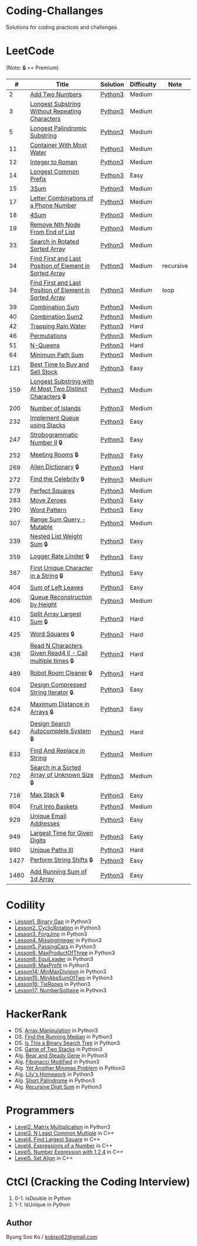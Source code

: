 Coding-Challanges
=================
Solutions for coding practices and challenges.

# LeetCode
(Note: :lock: == Premium)

\# | Title | Solution | Difficulty | Note
-- | -- | -- | -- | --
2 | [Add Two Numbers](https://leetcode.com/problems/add-two-numbers/) | [Python3](./LeetCode/2.Add_Two_Numbers.py) | Medium
3 | [Longest Substring Without Repeating Characters](https://leetcode.com/problems/longest-substring-without-repeating-characters/) | [Python3](./LeetCode/3.Longest_Substring_Without_Repeating_Characters.py) | Medium
5 | [Longest Palindromic Substring](https://leetcode.com/problems/longest-palindromic-substring/) | [Python3](./LeetCode/5.Longest_Palindromic_Substring.py) | Medium
11 | [Container With Most Water](https://leetcode.com/problems/container-with-most-water/) | [Python3](./LeetCode/11.Container_With_Most_Water.py) | Medium
12 | [Integer to Roman](https://leetcode.com/problems/integer-to-roman/) | [Python3](./LeetCode/12.Integer_to_Roman.py) | Medium
14 | [Longest Common Prefix](https://leetcode.com/problems/longest-common-prefix/) | [Python3](./LeetCode/14.Longest_Common_Prefix.py) | Easy
15 | [3Sum](https://leetcode.com/problems/3sum/) | [Python3](./LeetCode/15.3Sum.py) | Medium
17 | [Letter Combinations of a Phone Number](https://leetcode.com/problems/letter-combinations-of-a-phone-number/) | [Python3](./LeetCode/17.Letter_Combinations_of_a_Phone_Number.py) | Medium
18 | [4Sum](https://leetcode.com/problems/4sum/) | [Python3](./LeetCode/18.4Sum.py) | Medium
19 | [Remove Nth Node From End of List](https://leetcode.com/problems/remove-nth-node-from-end-of-list/) | [Python3](./LeetCode/19.Remove_Nth_Node_From_End_of_List.py) | Medium
33 | [Search in Rotated Sorted Array](https://leetcode.com/problems/search-in-rotated-sorted-array/) | [Python3](./LeetCode/33.Search_in_Rotated_Sorted_Array.py) | Medium
34 | [Find First and Last Position of Element in Sorted Array](https://leetcode.com/problems/find-first-and-last-position-of-element-in-sorted-array) | [Python3](./LeetCode/34.Find_First_and_Last_Position_of_Element_in_Sorted_Array.py) | Medium | recursive
34 | [Find First and Last Position of Element in Sorted Array](https://leetcode.com/problems/find-first-and-last-position-of-element-in-sorted-array) | [Python3](./LeetCode/34.Find_First_and_Last_Position_of_Element_in_Sorted_Array.loop.py) | Medium | loop
39 | [Combination Sum](https://leetcode.com/problems/combination-sum) | [Python3](./LeetCode/39.Combination_Sum.py) | Medium
40 | [Combination Sum2](https://leetcode.com/problems/combination-sum-ii/) | [Python3](./LeetCode/40.Combination_Sum2.py) | Medium
42 | [Trapping Rain Water](https://leetcode.com/problems/trapping-rain-water/) | [Python3](./LeetCode/42.Trapping_Rain_Water.py) | Hard
46 | [Permutations](https://leetcode.com/problems/permutations/) | [Python3](./LeetCode/46.Permutations.py) | Medium
51 | [N-Queens](https://leetcode.com/problems/n-queens/) | [Python3](./LeetCode/51.N-Queens.py) | Hard
64 | [Minimum Path Sum](https://leetcode.com/problems/minimum-path-sum/) | [Python3](./LeetCode/64.Minimum_Path_Sum.py) | Medium
121 | [Best Time to Buy and Sell Stock](https://leetcode.com/problems/best-time-to-buy-and-sell-stock/) | [Python3](./LeetCode/121.Best_Time_to_Buy_and_Sell_Stock.py) | Easy
159 | [Longest Substring with At Most Two Distinct Characters](https://leetcode.com/problems/longest-substring-with-at-most-two-distinct-characters/) :lock: | [Python3](./LeetCode/159.Longest_Substring_with_At_Most_Two_Distinct_Characters.py) | Medium
200 | [Number of Islands](https://leetcode.com/problems/number-of-islands/) | [Python3](./LeetCode/200.Number_of_Islands.py) | Medium
232 | [Implement Queue using Stacks](https://leetcode.com/problems/implement-queue-using-stacks/) | [Python3](./LeetCode/232.Implement_Queue_using_Stacks.py) | Easy
247 | [Strobogrammatic Number II](https://leetcode.com/problems/strobogrammatic-number-ii/) :lock: | [Python3](./LeetCode/247.Strobogrammatic_Number_2.py) | Easy
252 | [Meeting Rooms](https://leetcode.com/problems/meeting-rooms/) :lock: | [Python3](./LeetCode/252.Meeting_Rooms.py) | Easy
269 | [Alien Dictionary](https://leetcode.com/problems/alien-dictionary/) :lock: | [Python3](./LeetCode/269.Alien_Dictionary.py) | Hard
272 | [Find the Celebrity](https://leetcode.com/problems/find-the-celebrity/) :lock: | [Python3](./LeetCode/277.Find_the_Celebrity.py) | Medium
279 | [Perfect Squares](https://leetcode.com/problems/perfect-squares/) | [Python3](./LeetCode/279.Perfect_Squares.py) | Medium
283 | [Move Zeroes](https://leetcode.com/problems/move-zeroes/) | [Python3](./LeetCode/283.Move_Zeroes.py) | Easy
290 | [Word Pattern](https://leetcode.com/problems/word-pattern/) | [Python3](./LeetCode/290.Word_Pattern.py) | Easy
307 | [Range Sum Query - Mutable](https://leetcode.com/problems/range-sum-query-mutable/) | [Python3](./LeetCode/307.Range_Sum_Query-Mutable.py) | Medium
339 | [Nested List Weight Sum](https://leetcode.com/problems/nested-list-weight-sum/) :lock: | [Python3](./LeetCode/339.Nested_List_Weight_Sum.py) | Easy
359 | [Logger Rate Limiter](https://leetcode.com/problems/logger-rate-limiter/) :lock: | [Python3](./LeetCode/359.Logger_Rate_Limiter.py) | Easy
387 | [First Unique Character in a String](https://leetcode.com/problems/first-unique-character-in-a-string/) :lock: | [Python3](./LeetCode/387.First_Unique_Character_in_a_String.py) | Easy
404 | [Sum of Left Leaves](https://leetcode.com/problems/sum-of-left-leaves/) | [Python3](./LeetCode/404.Sum_of_Left_Leaves.py) | Easy
406 | [Queue Reconstruction by Height](https://leetcode.com/problems/queue-reconstruction-by-height/) | [Python3](./LeetCode/406.Queue_Reconstruction_by_Height.py) | Medium
410 | [Split Array Largest Sum](https://leetcode.com/problems/split-array-largest-sum/) :lock: | [Python3](./LeetCode/410.Split_Array_Largest_Sum.py) | Hard
425 | [Word Squares](https://leetcode.com/problems/word-squares/) :lock: | [Python3](./LeetCode/425.Word_Squares.py) | Hard
436 | [Read N Characters Given Read4 II - Call multiple times](https://leetcode.com/problems/read-n-characters-given-read4-ii-call-multiple-times/) :lock: | [Python3](./LeetCode/436.Read_N_Characters_Given_Read4_II_Call_Multiple_Times.py) | Hard
489 | [Robot Room Cleaner](https://leetcode.com/problems/robot-room-cleaner/) :lock: | [Python3](./LeetCode/489.Robot_Room_Cleaner.py) | Hard
604 | [Design Compressed String Iterator](https://leetcode.com/problems/design-compressed-string-iterator/) :lock: | [Python3](./LeetCode/604.Design_Compressed_String_Iterator.py) | Easy
624 | [Maximum Distance in Arrays](https://leetcode.com/problems/maximum-distance-in-arrays/) :lock: | [Python3](./LeetCode/624.Maximum_Distance_in_Arrays.py) | Easy
642 | [Design Search Autocomplete System](https://leetcode.com/problems/design-search-autocomplete-system/) :lock: | [Python3](./LeetCode/642.Design_Search_Autocomplete_System.py) | Hard
833 | [Find And Replace in String](https://leetcode.com/problems/find-and-replace-in-string/) | [Python3](./LeetCode/833.Find_And_Replace_in_String.py) | Medium
702 | [Search in a Sorted Array of Unknown Size](https://leetcode.com/problems/search-in-a-sorted-array-of-unknown-size/) :lock: | [Python3](./LeetCode/702.Search_in_a_Sorted_Array_of_Unknown_Size.py) | Medium
716 | [Max Stack](https://leetcode.com/problems/max-stack/) :lock: | [Python3](./LeetCode/716.Max_Stack.py) | Easy
904 | [Fruit Into Baskets](https://leetcode.com/problems/fruit-into-baskets/) | [Python3](./LeetCode/904.Fruit_Into_Baskets.py) | Medium
929 | [Unique Email Addresses](https://leetcode.com/problems/unique-email-addresses/) | [Python3](./LeetCode/929.Unique_Email_Addresses.py) | Easy
949 | [Largest Time for Given Digits](https://leetcode.com/problems/largest-time-for-given-digits/) | [Python3](./LeetCode/949.Largest_Time_for_Given_Digits.py) | Easy
980 | [Unique Paths III](https://leetcode.com/problems/unique-paths-iii/) | [Python3](./LeetCode/980.Unique_Paths_III.py) | Hard
1427 | [Perform String Shifts](https://leetcode.com/problems/perform-string-shifts/) :lock: | [Python3](./LeetCode/1427.Perform_String_Shifts.py) | Easy
1480 | [Add Running Sum of 1d Array](https://leetcode.com/problems/running-sum-of-1d-array/) | [Python3](./LeetCode/1480.Add_Running_Sum_of_1d_Array.py) | Easy

# Codility
- [Lesson1. Binary Gap](https://codility.com/programmers/lessons/1-iterations/binary_gap/start/) in Python3
- [Lesson2. CyclicRotation](https://codility.com/programmers/lessons/2-arrays/cyclic_rotation/start/) in Python3
- [Lesson3. ForgJmp](https://codility.com/programmers/lessons/3-time_complexity/frog_jmp/start/) in Python3
- [Lesson4. MissingInteger](https://codility.com/programmers/lessons/4-counting_elements/missing_integer/start/) in Python3
- [Lesson5. PassingCars](https://codility.com/programmers/lessons/5-prefix_sums/passing_cars/start/) in Python3
- [Lesson6. MaxProductOfThree](https://app.codility.com/programmers/lessons/6-sorting/max_product_of_three/start/) in Python3
- [Lesson8: EquiLeader](https://app.codility.com/programmers/lessons/8-leader/equi_leader/start/) in Python3
- [Lesson9: MaxProfit](https://app.codility.com/programmers/lessons/9-maximum_slice_problem/max_profit/) in Python3
- [Lesson14: MinMaxDivision](https://app.codility.com/programmers/lessons/14-binary_search_algorithm/min_max_division/) in Python3
- [Lesson15: MinAbsSumOfTwo](https://app.codility.com/programmers/lessons/15-caterpillar_method/min_abs_sum_of_two/start/) in Python3
- [Lesson16: TieRopes](https://app.codility.com/programmers/lessons/16-greedy_algorithms/tie_ropes/) in Python3
- [Lesson17: NumberSolitaire](https://app.codility.com/programmers/lessons/17-dynamic_programming/number_solitaire/) in Python3

# HackerRank
- DS. [Array Manipulation](https://www.hackerrank.com/challenges/crush/problem) in Python3
- DS. [Find the Running Median](https://www.hackerrank.com/challenges/find-the-running-median/problem) in Python3
- DS. [Is This a Binary Search Tree](https://www.hackerrank.com/challenges/is-binary-search-tree/problem) in Python3
- DS. [Game of Two Stacks](https://www.hackerrank.com/challenges/game-of-two-stacks/problem) in Python3
- Alg. [Bear and Steady Gene](https://www.hackerrank.com/challenges/bear-and-steady-gene/problem) in Python3
- Alg. [Fibonacci Modified](https://www.hackerrank.com/challenges/fibonacci-modified/problem) in Python3
- Alg. [Yet Another Minimax Problem](https://www.hackerrank.com/challenges/yet-another-minimax-problem/problem) in Python3
- Alg. [Lily's Homework](https://www.hackerrank.com/challenges/lilys-homework/problem) in Python3
- Alg. [Short Palindrome](https://www.hackerrank.com/challenges/short-palindrome/problem) in Python3
- Alg. [Recursive Digit Sum](https://www.hackerrank.com/challenges/recursive-digit-sum/problem) in Python3

# Programmers
- [Level2. Matrix Multiplication](https://programmers.co.kr/learn/challenge_codes/140) in Python3
- [Level3. N Least Common Multiple](https://programmers.co.kr/learn/challenge_codes/152) in C++
- [Level4. Find Largest Square](https://programmers.co.kr/learn/challenge_codes/187) in C++
- [Level4. Expressions of a Number](https://programmers.co.kr/learn/challenge_codes/156) in C++
- [Level5. Number Expression with 1,2,4](https://programmers.co.kr/learn/challenge_codes/158) in C++
- [Level5. Set Align](https://programmers.co.kr/learn/challenge_codes/159) in C++

# CtCI (Cracking the Coding Interview)
1. 0-1. IsDouble in Python
2. 1-1. IsUnique in Python

## Author
Byung Soo Ko / kobiso62@gmail.com
